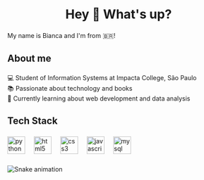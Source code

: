 <h1 align="center">Hey 👋 What's up?</h1>

###

<p align="left">My name is Bianca and I'm from 🇧🇷!</p>

###

<h2 align="left">About me</h2>

###

<p align="left">💻 Student of Information Systems at Impacta College, São Paulo<br>📚 Passionate about technology and books<br>💭 Currently learning about web development and data analysis</p>

###

<h2 align="left">Tech Stack</h2>

###

<div align="left">
  <img src="https://cdn.jsdelivr.net/gh/devicons/devicon/icons/python/python-original.svg" height="40" alt="python logo"  />
  <img width="12" />
  <img src="https://cdn.jsdelivr.net/gh/devicons/devicon/icons/html5/html5-original.svg" height="40" alt="html5 logo"  />
  <img width="12" />
  <img src="https://cdn.jsdelivr.net/gh/devicons/devicon/icons/css3/css3-original.svg" height="40" alt="css3 logo"  />
  <img width="12" />
  <img src="https://cdn.jsdelivr.net/gh/devicons/devicon/icons/javascript/javascript-original.svg" height="40" alt="javascript logo"  />
  <img width="12" />
  <img src="https://cdn.jsdelivr.net/gh/devicons/devicon/icons/mysql/mysql-original.svg" height="40" alt="mysql logo"  />
</div>

###

<img src="https://raw.githubusercontent.com/biancalmds/biancalmds/output/snake.svg" alt="Snake animation" />

###
